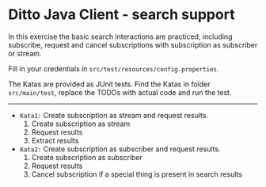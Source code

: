 # Ditto Java Client - search support
In this exercise the basic search interactions are practiced, including subscribe, request and cancel subscriptions with subscription as subscriber or stream.

Fill in your credentials in `src/test/resources/config.properties`.

The Katas are provided as JUnit tests.
Find the Katas in folder `src/main/test`, replace the TODOs with actual code and run the test.

****
* `Kata1:` Create subscription as stream and request results.
    1. Create subscription as stream
    2. Request results
    3. Extract results
* `Kata2:` Create subscription as subscriber and request results.
    1. Create subscription as subscriber
    2. Request results
    3. Cancel subscription if a special thing is present in search results
